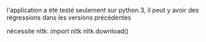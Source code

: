 l'application a été testé seulement sur python 3, il peut y avoir des régressions dans les versions précédentes

nécessite nltk:
import nltk
nltk.download()